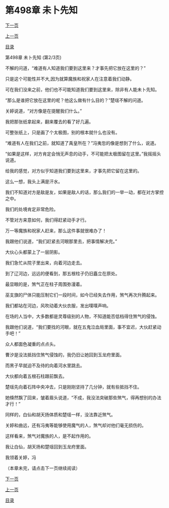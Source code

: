 <h1>第498章   未卜先知</h1>
            <div><p><a href="./1493_%E7%AC%AC498%E7%AB%A0_%E6%9C%AA%E5%8D%9C%E5%85%88%E7%9F%A5.md">下一页</a></p><p><a href="./1491_%E7%AC%AC498%E7%AB%A0_%E6%9C%AA%E5%8D%9C%E5%85%88%E7%9F%A5.md">上一页</a></p><p><a href="../">目录</a></p></div>
            <div><p>第498章   未卜先知 (第2/3页)</p><p>不解的问道，“难道有人知道我们要到这里来？才事先把它放在这里的？”</p><p>只是这个可能性并不大,因为就算魔族和祝家人在注意着我们动静。</p><p>可在我们没来之前，他们也不可能知道我们要到这里来，除非有人能未卜先知。</p><p>“那么是谁把它放在这里的呢？他这么做有什么目的？”楚瑶不解的问道。</p><p>关婷说道，“对方像是在提醒我们什么。”</p><p>我把那张纸拿起来，翻来覆去的看了好几遍。</p><p>可整张纸上，只是画了个太极图，别的根本就什么也没有。</p><p>“难道有人在我们之前，就知道了禹皇所在？”冯夷忽的像是想到了什么，说道。</p><p>“如果是这样，对方肯定会悄无声息的动手，不可能把太极图留在这里。”我摇摇头说道。</p><p>给我的感觉，对方似乎知道我们要到这里来，才事先把它留在这里的。</p><p>这么一想，我头上满是汗水。</p><p>我们不知道对方是敌是友，如果是敌人的话，那么我们的一举一动，都在对方掌控之中。</p><p>我们的处境肯定非常危险。</p><p>不管对方来意如何，我们得赶紧动手才行。</p><p>万一等魔族和祝家人赶来，那么这件事就很难办了！</p><p>我跟他们说道，“我们赶紧去河眼那里去，把事情解决完。”</p><p>大伙心头都蒙上了一层阴影。</p><p>我们急忙从院子里出来，向着河边走去。</p><p>到了辽河边，远远的便看到，那五根柱子仍旧矗立在原处。</p><p>最显眼的是，煞气正在柱子周围弥漫着。</p><p>巫支旗的尸体只能压制它们一段时间，如今已经失去作用，煞气再次升腾起来。</p><p>我们都站在河边，风吹动着大伙衣服，发出噗噗声响。</p><p>在场的人当中，大多数都是灵尊级别的人物，不知道能否低档得住煞气的侵蚀。</p><p>我跟他们说道，“我们要找的河眼，就在五鬼泣血局里面，事不宜迟，大伙赶紧动手吧！”</p><p>众人都面色凝重的点点头。</p><p>曹汐是没法抵挡住煞气侵蚀的，我仍旧让她回到玉龙府里面。</p><p>而黑子早就迫不及待的向着河水里跳去。</p><p>大伙都向着五根石柱跟前飘去。</p><p>楚瑶先向着石阵中央冲去，只是刚刚坚持了几分钟，就有些抵挡不住。</p><p>她倏然飘了回来，皱着眉头说道，“不成，我没法突破那些煞气，得再想别的办法才行！”</p><p>同样的，白仙和胡天扬体质和楚瑶一样，没法靠近煞气。</p><p>关婷和曲远，还有冯夷等能够使用魔气的人，煞气却对他们毫无损伤的。</p><p>这样看来，煞气对魔族的人，是不起作用的。</p><p>我让白仙，胡天扬和楚瑶回到玉龙府里面。</p><p>我领着关婷，冯</p><p>（本章未完，请点击下一页继续阅读）</p></div>
            <div><p><a href="./1493_%E7%AC%AC498%E7%AB%A0_%E6%9C%AA%E5%8D%9C%E5%85%88%E7%9F%A5.md">下一页</a></p><p><a href="./1491_%E7%AC%AC498%E7%AB%A0_%E6%9C%AA%E5%8D%9C%E5%85%88%E7%9F%A5.md">上一页</a></p><p><a href="../">目录</a></p></div>